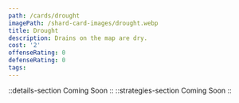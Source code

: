 ```yaml
---
path: /cards/drought
imagePath: /shard-card-images/drought.webp
title: Drought
description: Drains on the map are dry.
cost: '2'
offenseRating: 0
defenseRating: 0
tags:
---
```

::details-section
Coming Soon
::
::strategies-section
Coming Soon
::